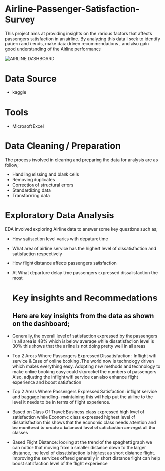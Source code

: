 # Airline-Passenger-Satisfaction-Survey
This project aims at providing insights on the various factors that affects passengers satisfaction in an airline. 
By analyzing this data I seek to identify pattern and trends, make data driven recommendations ,
and also gain good understanding of the Airline performance

![AIRLINE DASHBOARD](https://github.com/user-attachments/assets/f09a4a6c-4892-470a-80cb-fef1b7289df5)

# Data Source 
- kaggle

# Tools
- Microsoft Excel

# Data Cleaning / Preparation
The process involved in cleaning and preparing the data for analysis are as follow;
- Handling missing and blank cells
- Removing duplicates
- Correction of structural errors
- Standardizing data
- Transforming data

# Exploratory Data Analysis
EDA involved exploring Airline data to answer some key questions such as;
- How satisaction level varies with depature time
- What area of airline service has the highest level of dissatisfaction and satisfaction respectively
- How flight distance affects passengers satisfaction
- At What departure delay time passengers expressed dissatisfaction the most

  # Key insights and Recommedations
  ## ‎Here are key insights from the data as shown on the dashboard;
  
- Generally, the overall level of satisfaction expressed by the passengers in all area is 48% which is below average while dissatisfaction level is 30% this shows that the airline is not doing pretty well in all areas
‎
- Top 2 Areas Where Passengers Expressed Dissatisfaction: 
‎ Inflight wifi service & Ease of online booking .The world now is technology driven which makes everything easy. Adopting new methods and technology to make online booking easy could skyrocket the numbers of passengers
‎Also, adjusting the inflight wifi service can also enhance flight experience and boost satisfaction
‎
- Top 2 Areas Where Passengers Expressed Satisfaction:
‎inflight service and baggage handling- maintaining this will help put the airline to the level it needs to be in terms of flight experience.
‎
- ‎Based on Class Of Travel: Business class expressed high level of satisfaction while Economic class expressed highest level of dissatisfaction this shows that the economic class needs attention and be monitored to create a balanced level of satisfaction amongst all the classes
‎
- ‎Based Flight Distance:
‎looking at the trend of the spaghetti graph we can notice that moving from a smaller distance down to the larger distance,  the level of dissatisfaction is highest as short distance flight.
‎Improving the services offered generally  in short distance flight can help boost satisfaction level of the flight experience


